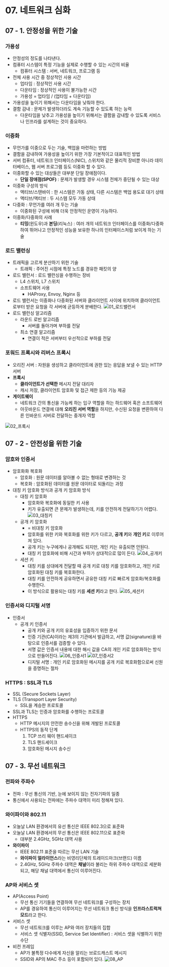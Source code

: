 # 07. 네트워크 심화

## 07 - 1. 안정성을 위한 기술

### 가용성

- 안정성의 정도를 나타낸다.
- 컴퓨터 시스템이 특정 기능을 실제로 수행할 수 있는 시간의 비율
  - 컴퓨터 시스템 : 서버, 네트워크, 프로그램 등
- 전체 사용 시간 중 정상적인 사용 시간
  - 업타임 : 정상적인 사용 시간
  - 다운타임 : 정상적인 사용이 불가능한 시간
  - 가용성 = 업타임 / (업타임 + 다운타임)
- 가용성을 높이기 위해서는 다운타임을 낮춰야 한다.
- 결함 감내 : 문제가 발생하더라도 계속 기능할 수 있도록 하는 능력
  - 다운타임을 낮추고 가용성을 높이기 위해서는 결함을 감내할 수 있도록 서비스나 인프라를 설계하는 것이 중요하다.

### 이중화

- 무언가를 이중으로 두는 기술, 백업을 마련하는 방법
- 결함을 감내하여 가용성을 높이기 위한 가장 기본적이고 대표적인 방법
- 서버 컴퓨터, 네트워크 인터페이스(NIC), 스위치와 같은 물리적 장비뿐 아니라 데이터베이스, 웹 서버 프로그램 등도 이중화 할 수 있다.
- 이중화할 수 있는 대상들은 대부분 단일 장애점이다.
  - **단일 장애점(SPOF)** : 문제가 발생할 경우 시스템 전체가 중단될 수 있는 대상
- 이중화 구성의 방식
  - 액티브/스탠바이 : 한 시스템은 가동 상태, 다른 시스템은 백업 용도로 대기 상태
  - 액티브/액티브 : 두 시스템 모두 가동 상태
- 다중화 : 무언가를 여러 개 두는 기술
  - 이중화된 구성에 비해 더욱 안정적인 운영이 가능하다.
- 이중화/다중화의 사례
  - **티밍**(윈도우)과 **본딩**(리눅스) : 여러 개의 네트워크 인터페이스를 이중화/다중화하여 뛰어나고 안정적인 성능을 보유한 하나의 인터페이스처럼 보이게 하는 기술

### 로드 밸런싱

- 트래픽을 고르게 분산하기 위한 기술
  - 트래픽 : 주어진 시점에 특정 노드를 경유한 패킷의 양
- 로드 밸런서 : 로드 밸런싱을 수행하는 장비
  - L4 스위치, L7 스위치
  - 소프트웨어 사용
    - HAProxy, Envoy, Nginx 등
- 로드 밸런서는 이중화나 다중화된 서버와 클라이언트 사이에 위치하여 클라이언트로부터 받은 요청을 각 서버에 균등하게 분배한다.
  ![01_로드밸런서](./img/01_로드밸런서.png)
- 로드 밸런싱 알고리즘
  - 라운드 로빈 알고리즘
    - 서버를 돌아가며 부하를 전달
  - 최소 연결 알고리즘
    - 연결이 적은 서버부터 우선적으로 부하를 전달

### 포워드 프록시와 리버스 프록시

- 오리진 서버 : 자원을 생성하고 클라이언트에 권한 있는 응답을 보낼 수 있는 HTTP 서버
- **프록시**
  - **클라이언트가 선택한** 메시지 전달 대리자
  - 캐시 저장, 클라이언트 암호화 및 접근 제한 등의 기능 제공
- **게이트웨이**
  - 네트워크 간의 통신을 가능케 하는 입구 역할을 하는 하드웨어 혹은 소프트웨어
  - 아웃바운드 연결에 대해 **오리진 서버 역할**을 하지만, 수신된 요청을 변환하여 다른 인바운드 서버로 전달하는 중개자 역할

![02_프록시](./img/02_프록시.png)

## 07 - 2 - 안전성을 위한 기술

### 암호와 인증서

- 암호화화 복호화
  - 암호화 : 원문 데이터를 알아볼 수 없는 형태로 변경하는 것
  - 복호화 : 암호화된 데이터를 원문 데이터로 되돌리는 과정
- 대칭 키 암호화 방식과 공개 키 암호화 방식
  - 대칭 키 암호화
    - 암호화와 복호화에 동일한 키 사용
    - 키가 유출되면 큰 문제가 발생하는데, 키를 안전하게 전달하기가 어렵다.
      ![03_대칭키](./img/03_대칭키.png)
  - 공개 키 암호화
    - = 비대칭 키 암호화
    - 암호화를 위한 키와 복호화를 위한 키가 다르고, **공개 키**와 **개인 키**로 이루어져 있다.
    - 공개 키는 누구에게나 공개해도 되지만, 개인 키는 유출되면 안된다.
    - 대칭 키 암호화에 비해 시간과 부하가 상대적으로 많이 든다.
      ![04_공개키](./img/04_공개키.png)
  - 세션 키
    - 대칭 키를 상대에게 전달할 때 공개 키로 대칭 키를 암호화하고, 개인 키로 암호화된 대칭 키를 복호화한다.
    - 대칭 키를 안전하게 공유하면서 공유한 대칭 키로 빠르게 암호화/복호화를 수행한다.
    - 이 방식으로 활용되는 대칭 키를 **세션 키**라고 한다.
      ![05_세션키](./img/05_세션키.png)

### 인증서와 디지털 서명

- 인증서
  - 공개 키 인증서
    - 공개 키와 공개 키의 유효성을 입증하기 위한 문서
    - 인증 기관(CA)이라는 제3의 기관에서 발급하고, 서명 값(signature)을 바탕으로 인증서를 검증할 수 있다.
    - 서명 값은 인증서 내용에 대한 해시 값을 CA의 개인 키로 암호화하는 방식으로 만들어진다.
      ![06_인증서1](./img/06_인증서1.png)
      ![07_인증서2](./img/07_인증서2.png)
    - 디지털 서명 : 개인 키로 암호화된 메시지를 공개 키로 복호화함으로써 신원을 증명하는 절차

### HTTPS : SSL과 TLS

- SSL (Secure Sockets Layer)
- TLS (Transport Layer Security)
  - SSL을 계승한 프로토콜
- SSL과 TLS는 인증과 암호화를 수행하는 프로토콜
- HTTPS
  - HTTP 메시지의 안전한 송수신을 위해 개발된 프로토콜
  - HTTPS의 동작 단계
    1. TCP 쓰리 웨이 핸드셰이크
    2. TLS 핸드셰이크
    3. 암호화된 메시지 송수신

## 07 - 3. 무선 네트워크

### 전파와 주파수

- 전파 : 무선 통신의 기반, 눈에 보이지 않는 전자기파의 일종
- 통신에서 사용되는 전파에는 주파수 대역이 미리 정해져 있다.

### 와이파이와 802.11

- 오늘날 LAN 환경에서의 유선 통신은 IEEE 802.3으로 표준화
- 오늘날 LAN 환경에서의 무선 통신은 IEEE 802.11으로 표준화
  - 대부분 2.4GHz, 5GHz 대역 사용
- **와이파이**
  - IEEE 802.11 표준을 따르는 무선 LAN 기술
  - **와이파이 얼라이언스**라는 비영리단체의 트레이드마크(브랜드) 이름
  - 2.4GHz, 5GHz 주파수 대역은 **채널**이라 불리는 하위 주파수 대역으로 세분화되고, 해당 채널 대역에서 통신이 이루어진다.

### AP와 서비스 셋

- AP(Access Point)
  - 무선 통신 기기들을 연결하여 무선 네트워크를 구성하는 장치
  - AP를 경유하여 통신이 이루어지는 무선 네트워크 통신 방식을 **인프라스트럭쳐 모드**라고 한다.
- 서비스 셋
  - 무선 네트워크를 이루는 AP와 여러 장치들의 집합
  - 서비스 셋 식별자(SSID, Service Set Identifier) : 서비스 셋을 식별하기 위한 수단
- 비컨 프레임
  - AP가 불특정 다수에게 자신을 알리는 브로드캐스트 메시지
  - SSID와 AP의 MAC 주소 등이 포함되어 있다.
    ![08_AP](./img/08_AP.png)

